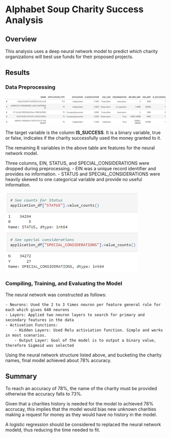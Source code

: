 # Alphabet Soup Charity Success Analysis

## Overview

This analysis uses a deep neural network model to predict which charity organizations will best use funds for their proposed projects.

## Results

### Data Preprocessing

![Final Table](images/table.PNG)

The  target variable is the column **IS_SUCCESS**. It is a binary variable, true or false, indicates if the charity successfully used the money granted to it.

The remaining 8 variables in the above table are features for the neural network model.

Three columns, EIN, STATUS, and SPECIAL_CONSIDERATIONS were dropped during preprocessing.
    - EIN was a unique record identifier and provides no information.
    - STATUS and SPECIAL_CONSIDERATIONS were heavily skewed to one categorical variable and provide no useful information. 

![STATUS and SPECIAL_CONSIDERATIONS](images/no_info_columns.PNG)

### Compiling, Training, and Evaluating the Model

The neural network was constructed as follows:

    - Neurons: Used the 2 to 3 times neuron per feature general rule for each which gives 640 neurons
    - Layers: Applied two neuron layers to search for primary and secondary features in the data
    - Activation Functions:
        - Hidden Layers: Used Relu activiation function. Simple and works in most scenarios.
        - Output Layer: Goal of the model is to output a binary value, therefore Sigmoid was selected

Using the neural network structure listed above, and bucketing the charity names,  final model achieved about 78% accuracy.

## Summary

To reach an accuracy of 78%, the name of the charity must be provided otherwise the accuracy falls to 73%. 

Given that a charities history is needed for the model to achieved 78% accrucay, this implies that the model would bias new unknown charities making a request for money as they would have no history in the model.

A logistic regression should be considered to replaced the neural network modeld, thus reducing the time needed to fit.
